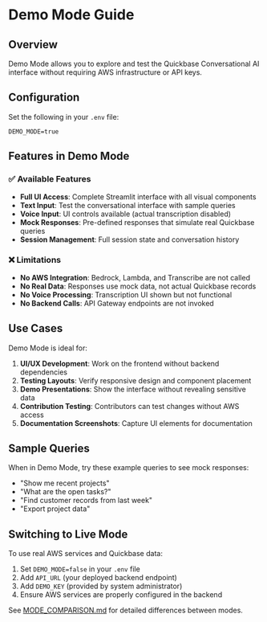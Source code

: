 # Demo Mode Guide

## Overview

Demo Mode allows you to explore and test the Quickbase Conversational AI interface without requiring AWS infrastructure or API keys.

## Configuration

Set the following in your `.env` file:

```
DEMO_MODE=true
```

## Features in Demo Mode

### ✅ Available Features

- **Full UI Access**: Complete Streamlit interface with all visual components
- **Text Input**: Test the conversational interface with sample queries
- **Voice Input**: UI controls available (actual transcription disabled)
- **Mock Responses**: Pre-defined responses that simulate real Quickbase queries
- **Session Management**: Full session state and conversation history

### ❌ Limitations

- **No AWS Integration**: Bedrock, Lambda, and Transcribe are not called
- **No Real Data**: Responses use mock data, not actual Quickbase records
- **No Voice Processing**: Transcription UI shown but not functional
- **No Backend Calls**: API Gateway endpoints are not invoked

## Use Cases

Demo Mode is ideal for:

1. **UI/UX Development**: Work on the frontend without backend dependencies
2. **Testing Layouts**: Verify responsive design and component placement
3. **Demo Presentations**: Show the interface without revealing sensitive data
4. **Contribution Testing**: Contributors can test changes without AWS access
5. **Documentation Screenshots**: Capture UI elements for documentation

## Sample Queries

When in Demo Mode, try these example queries to see mock responses:

- "Show me recent projects"
- "What are the open tasks?"
- "Find customer records from last week"
- "Export project data"

## Switching to Live Mode

To use real AWS services and Quickbase data:

1. Set `DEMO_MODE=false` in your `.env` file
2. Add `API_URL` (your deployed backend endpoint)
3. Add `DEMO_KEY` (provided by system administrator)
4. Ensure AWS services are properly configured in the backend

See [MODE_COMPARISON.md](MODE_COMPARISON.md) for detailed differences between modes.
